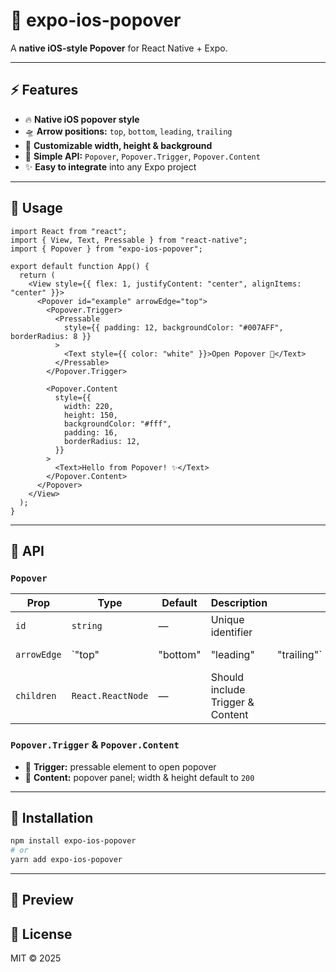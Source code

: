 # 🚀 expo-ios-popover

A **native iOS-style Popover** for React Native + Expo.

---

## ⚡ Features

- 🔥 **Native iOS popover style**
- 🛸 **Arrow positions:** `top`, `bottom`, `leading`, `trailing`
- 🎨 **Customizable width, height & background**
- 💎 **Simple API:** `Popover`, `Popover.Trigger`, `Popover.Content`
- ✨ **Easy to integrate** into any Expo project

---

## 🧩 Usage

```tsx
import React from "react";
import { View, Text, Pressable } from "react-native";
import { Popover } from "expo-ios-popover";

export default function App() {
  return (
    <View style={{ flex: 1, justifyContent: "center", alignItems: "center" }}>
      <Popover id="example" arrowEdge="top">
        <Popover.Trigger>
          <Pressable
            style={{ padding: 12, backgroundColor: "#007AFF", borderRadius: 8 }}
          >
            <Text style={{ color: "white" }}>Open Popover 🚀</Text>
          </Pressable>
        </Popover.Trigger>

        <Popover.Content
          style={{
            width: 220,
            height: 150,
            backgroundColor: "#fff",
            padding: 16,
            borderRadius: 12,
          }}
        >
          <Text>Hello from Popover! ✨</Text>
        </Popover.Content>
      </Popover>
    </View>
  );
}
```

---

## 📝 API

### `Popover`

| Prop        | Type              | Default  | Description                      |             |         |                |
| ----------- | ----------------- | -------- | -------------------------------- | ----------- | ------- | -------------- |
| `id`        | `string`          | —        | Unique identifier                |             |         |                |
| `arrowEdge` | `"top"            | "bottom" | "leading"                        | "trailing"` | `"top"` | Arrow position |
| `children`  | `React.ReactNode` | —        | Should include Trigger & Content |             |         |                |

### `Popover.Trigger` & `Popover.Content`

- 🔘 **Trigger:** pressable element to open popover
- 🎯 **Content:** popover panel; width & height default to `200`

---

## 🚀 Installation

```bash
npm install expo-ios-popover
# or
yarn add expo-ios-popover
```

---

## 🎥 Preview

## 🎨 License

MIT © 2025
